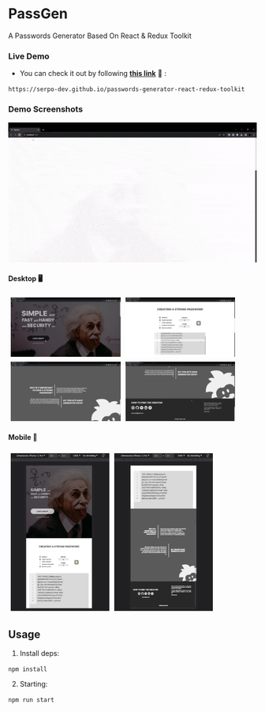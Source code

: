 # PassGen

A Passwords Generator Based On React & Redux Toolkit

### Live Demo

- You can check it out by following <b><a href="https://serpo-dev.github.io/PassGen" target="_blank">this link</a></b> 🔗 :

`https://serpo-dev.github.io/passwords-generator-react-redux-toolkit`


### Demo Screenshots

![Demo Interaction (GIF)](assets/demo.gif)

#### Desktop 🖥️

<div style="display: flex; flex-direction: row; flex-wrap: wrap;">
    <img src="assets/demo_desktop_1.jpg" height="120" style="margin: 5px;">
    <img src="assets/demo_desktop_2.jpg" height="120" style="margin: 5px;">
    <img src="assets/demo_desktop_3.jpg" height="120" style="margin: 5px;">
    <img src="assets/demo_desktop_4.jpg" height="120" style="margin: 5px;">
</div>

#### Mobile 📱

<div style="display: flex; flex-direction: row; flex-wrap: wrap;">
    <img src="assets/demo_mobile_1.jpg" width="200" style="margin: 5px;">
    <img src="assets/demo_mobile_2.jpg" width="200" style="margin: 5px;">
</div>

## Usage

1. Install deps:

`npm install`

2. Starting:

`npm run start`
